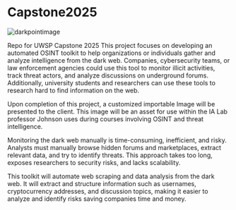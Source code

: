 # Capstone2025

![darkpointimage](https://github.com/user-attachments/assets/a7a81d03-20bf-4e06-9d21-377843674a26)

Repo for UWSP Capstone 2025 
This project focuses on developing an automated OSINT toolkit to help organizations or individuals gather and analyze intelligence from the dark web. Companies, cybersecurity teams, or law enforcement agencies could use this tool to monitor illicit activities, track threat actors, and analyze discussions on underground forums. Additionally, university students and researchers can use these tools to research hard to find information on the web. 

Upon completion of this project, a customized importable Image will be presented to the client. This image will be an asset for use within the IA Lab professor Johnson uses during courses involving OSINT and threat intelligence. 

Monitoring the dark web manually is time-consuming, inefficient, and risky. Analysts must manually browse hidden forums and marketplaces, extract relevant data, and try to identify threats. This approach takes too long, exposes researchers to security risks, and lacks scalability.  

This toolkit will automate web scraping and data analysis from the dark web. It will extract and structure information such as usernames, cryptocurrency addresses, and discussion topics, making it easier to analyze and identify risks saving companies time and money.  
